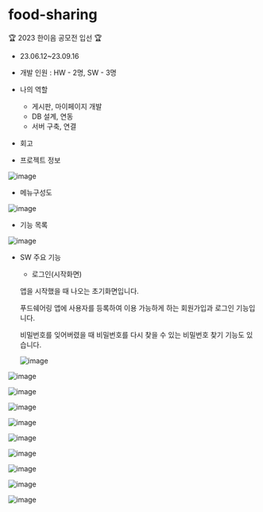 # food-sharing  
🏆 2023 한이음 공모전 입선 🏆

* 23.06.12~23.09.16
* 개발 인원 : HW - 2명, SW - 3명
* 나의 역할
  * 게시판, 마이페이지 개발
  * DB 설계, 연동
  * 서버 구축, 연결
* 회고
  
* 프로젝트 정보

![image](https://github.com/MinseoK1m/food-sharing/assets/138808284/930cc90d-9882-49d4-b4ac-544aaf83e3f5)


* 메뉴구성도

![image](https://github.com/MinseoK1m/food-sharing/assets/138808284/944e10f4-bef1-43e5-90b1-5accde582b1a) 

* 기능 목록

![image](https://github.com/MinseoK1m/food-sharing/assets/138808284/03be361f-ab35-4cb3-9819-9c9f039b4a72)

* SW 주요 기능

  * 로그인(시작화면)
 
  앱을 시작했을 때 나오는 초기화면입니다.

  푸드쉐어링 앱에 사용자를 등록하여 이용 가능하게 하는 회원가입과 로그인 기능입니다.
  
  비밀번호를 잊어버렸을 때 비밀번호를 다시 찾을 수 있는 비밀번호 찾기 기능도 있습니다.
  
  ![image](https://github.com/MinseoK1m/food-sharing/assets/138808284/4ccfe1d6-6d06-45c3-8fe3-fb59c6fb4019)
  
![image](https://github.com/MinseoK1m/food-sharing/assets/138808284/369bd14d-23e7-4c8e-82d4-d09f07527d9d)

![image](https://github.com/MinseoK1m/food-sharing/assets/138808284/4397970b-61af-406f-96c8-e2ad36ad466e)

![image](https://github.com/MinseoK1m/food-sharing/assets/138808284/d819e5b7-b01c-4964-bdab-8fb20caac0ed)

![image](https://github.com/MinseoK1m/food-sharing/assets/138808284/edb0057b-7d98-4690-801c-ad4dfd699a4e)

![image](https://github.com/MinseoK1m/food-sharing/assets/138808284/b29d5175-f835-4f8c-a568-a45aebc895ae)

![image](https://github.com/MinseoK1m/food-sharing/assets/138808284/b3b5ed55-03f7-4888-92e1-4ca0e7eaf7ab)

![image](https://github.com/MinseoK1m/food-sharing/assets/138808284/e8ec9825-2edc-45c2-ad1d-f49634c19bb3)

![image](https://github.com/MinseoK1m/food-sharing/assets/138808284/d3e39a13-1577-4bb4-b797-86690ba7d6f6)

![image](https://github.com/MinseoK1m/food-sharing/assets/138808284/3147556f-273e-4f2a-91b8-880f31b80ae9)
